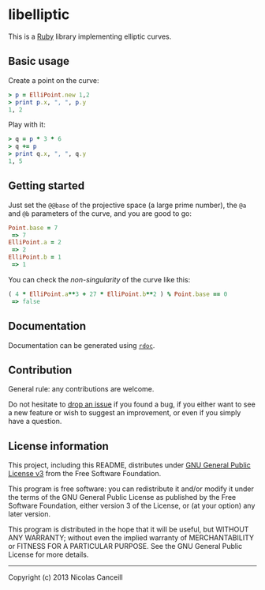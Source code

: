 # libelliptic

This is a [Ruby](https://www.ruby-lang.org) library implementing elliptic curves.

## Basic usage

Create a point on the curve:

````ruby
> p = ElliPoint.new 1,2
> print p.x, ", ", p.y
1, 2
````

Play with it:

````ruby
> q = p * 3 * 6
> q += p
> print q.x, ", ", q.y
1, 5
````

## Getting started

Just set the `@@base` of the projective space (a large prime number), the `@a` and `@b` parameters of the curve, and you are good to go:

````ruby
Point.base = 7
 => 7
ElliPoint.a = 2
 => 2 
ElliPoint.b = 1
 => 1 
````

You can check the _non-singularity_ of the curve like this:

````ruby
( 4 * ElliPoint.a**3 + 27 * ElliPoint.b**2 ) % Point.base == 0
 => false 
````

## Documentation

Documentation can be generated using [`rdoc`](http://rdoc.sourceforge.net).

## Contribution

General rule: any contributions are welcome.

Do not hesitate to [drop an issue](https://github.com/ncanceill/libelliptic/issues/new) if you found a bug, if you either want to see a new feature or wish to suggest an improvement, or even if you simply have a question.

## License information

This project, including this README, distributes under [GNU General Public License v3](LICENSE.md) from the Free Software Foundation.

This program is free software: you can redistribute it and/or modify it under the terms of the GNU General Public License as published by the Free Software Foundation, either version 3 of the License, or (at your option) any later version.

This program is distributed in the hope that it will be useful, but WITHOUT ANY WARRANTY; without even the implied warranty of MERCHANTABILITY or FITNESS FOR A PARTICULAR PURPOSE.  See the GNU General Public License for more details.

***

Copyright (c) 2013 Nicolas Canceill

